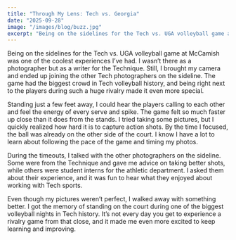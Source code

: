 ```yaml
---
title: "Through My Lens: Tech vs. Georgia"
date: "2025-09-28"
image: "/images/blog/buzz.jpg"
excerpt: "Being on the sidelines for the Tech vs. UGA volleyball game at McCamish was..."
---
```

 
Being on the sidelines for the Tech vs. UGA volleyball game at McCamish was one of the coolest experiences I’ve had. I wasn’t there as a photographer but as a writer for the Technique. Still, I brought my camera and ended up joining the other Tech photographers on the sideline. The game had the biggest crowd in Tech volleyball history, and being right next to the players during such a huge rivalry made it even more special.

Standing just a few feet away, I could hear the players calling to each other and feel the energy of every serve and spike. The game felt so much faster up close than it does from the stands. I tried taking some pictures, but I quickly realized how hard it is to capture action shots. By the time I focused, the ball was already on the other side of the court. I know I have a lot to learn about following the pace of the game and timing my photos.

During the timeouts, I talked with the other photographers on the sideline. Some were from the Technique and gave me advice on taking better shots, while others were student interns for the athletic department. I asked them about their experience, and it was fun to hear what they enjoyed about working with Tech sports.

Even though my pictures weren’t perfect, I walked away with something better. I got the memory of standing on the court during one of the biggest volleyball nights in Tech history. It’s not every day you get to experience a rivalry game from that close, and it made me even more excited to keep learning and improving.
